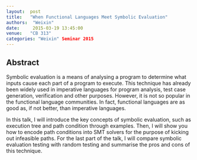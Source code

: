 ```yaml
--- 
layout:  post 
title:   "When Functional Languages Meet Symbolic Evaluation"
authors:  "Weixin"
date:     2015-03-19 13:45:00
venue:   "CB 313"
categories: "Weixin" Seminar 2015
--- 
```

## Abstract

Symbolic evaluation is a means of analysing a program to determine
what inputs cause each part of a program to execute. This technique
has already been widely used in imperative languages for program
analysis, test case generation, verification and other
purposes. However, it is not so popular in the functional language
communities. In fact, functional languages are as good as, if not
better, than imperative languages.

In this talk, I will introduce the key concepts of symbolic
evaluation, such as execution tree and path condition through
examples. Then, I will show you how to encode path conditions into SMT
solvers for the purpose of kicking out infeasible paths. For the last
part of the talk, I will compare symbolic evaluation testing with
random testing and summarise the pros and cons of this technique.

